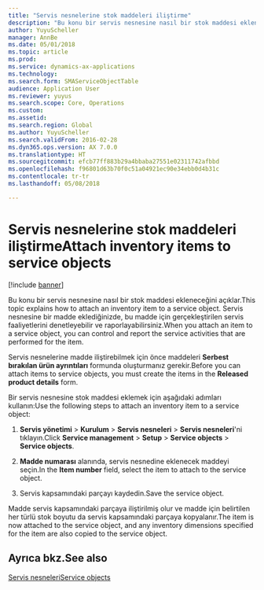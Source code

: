 ```yaml
---
title: "Servis nesnelerine stok maddeleri iliştirme"
description: "Bu konu bir servis nesnesine nasıl bir stok maddesi ekleneceğini açıklar."
author: YuyuScheller
manager: AnnBe
ms.date: 05/01/2018
ms.topic: article
ms.prod: 
ms.service: dynamics-ax-applications
ms.technology: 
ms.search.form: SMAServiceObjectTable
audience: Application User
ms.reviewer: yuyus
ms.search.scope: Core, Operations
ms.custom: 
ms.assetid: 
ms.search.region: Global
ms.author: YuyuScheller
ms.search.validFrom: 2016-02-28
ms.dyn365.ops.version: AX 7.0.0
ms.translationtype: HT
ms.sourcegitcommit: efcb77ff883b29a4bbaba27551e02311742afbbd
ms.openlocfilehash: f96801d63b70f0c51a04921ec90e34ebb0d4b31c
ms.contentlocale: tr-tr
ms.lasthandoff: 05/08/2018

---
```



# <a name="attach-inventory-items-to-service-objects"></a><span data-ttu-id="0a83d-103">Servis nesnelerine stok maddeleri iliştirme</span><span class="sxs-lookup"><span data-stu-id="0a83d-103">Attach inventory items to service objects</span></span>    

[!include [banner](../includes/banner.md)]


<span data-ttu-id="0a83d-104">Bu konu bir servis nesnesine nasıl bir stok maddesi ekleneceğini açıklar.</span><span class="sxs-lookup"><span data-stu-id="0a83d-104">This topic explains how to attach an inventory item to a service object.</span></span> <span data-ttu-id="0a83d-105">Servis nesnesine bir madde eklediğinizde, bu madde için gerçekleştirilen servis faaliyetlerini denetleyebilir ve raporlayabilirsiniz.</span><span class="sxs-lookup"><span data-stu-id="0a83d-105">When you attach an item to a service object, you can control and report the service activities that are performed for the item.</span></span>

<span data-ttu-id="0a83d-106">Servis nesnelerine madde iliştirebilmek için önce maddeleri **Serbest bırakılan ürün ayrıntıları** formunda oluşturmanız gerekir.</span><span class="sxs-lookup"><span data-stu-id="0a83d-106">Before you can attach items to service objects, you must create the items in the **Released product details** form.</span></span> 

<span data-ttu-id="0a83d-107">Bir servis nesnesine stok maddesi eklemek için aşağıdaki adımları kullanın:</span><span class="sxs-lookup"><span data-stu-id="0a83d-107">Use the following steps to attach an inventory item to a service object:</span></span>

1.  <span data-ttu-id="0a83d-108">**Servis yönetimi** \> **Kurulum** \> **Servis nesneleri** \> **Servis nesneleri**'ni tıklayın.</span><span class="sxs-lookup"><span data-stu-id="0a83d-108">Click **Service management** \> **Setup** \> **Service objects** \> **Service objects**.</span></span>

2.  <span data-ttu-id="0a83d-109">**Madde numarası** alanında, servis nesnedine eklenecek maddeyi seçin.</span><span class="sxs-lookup"><span data-stu-id="0a83d-109">In the **Item number** field, select the item to attach to the service object.</span></span>

3.  <span data-ttu-id="0a83d-110">Servis kapsamındaki parçayı kaydedin.</span><span class="sxs-lookup"><span data-stu-id="0a83d-110">Save the service object.</span></span>

<span data-ttu-id="0a83d-111">Madde servis kapsamındaki parçaya iliştirilmiş olur ve madde için belirtilen her türlü stok boyutu da servis kapsamındaki parçaya kopyalanır.</span><span class="sxs-lookup"><span data-stu-id="0a83d-111">The item is now attached to the service object, and any inventory dimensions specified for the item are also copied to the service object.</span></span>

## <a name="see-also"></a><span data-ttu-id="0a83d-112">Ayrıca bkz.</span><span class="sxs-lookup"><span data-stu-id="0a83d-112">See also</span></span>

[<span data-ttu-id="0a83d-113">Servis nesneleri</span><span class="sxs-lookup"><span data-stu-id="0a83d-113">Service objects</span></span>](service-objects.md)

  



